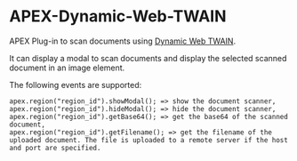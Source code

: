 # APEX-Dynamic-Web-TWAIN

APEX Plug-in to scan documents using [Dynamic Web TWAIN](https://www.dynamsoft.com/web-twain/overview/).

It can display a modal to scan documents and display the selected scanned document in an image element.

The following events are supported:

```
apex.region("region_id").showModal(); => show the document scanner,
apex.region("region_id").hideModal(); => hide the document scanner,
apex.region("region_id").getBase64(); => get the base64 of the scanned document,
apex.region("region_id").getFilename(); => get the filename of the uploaded document. The file is uploaded to a remote server if the host and port are specified.
```